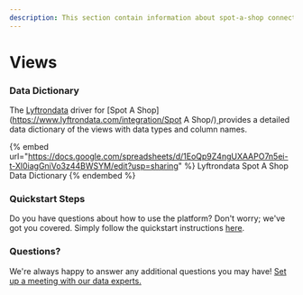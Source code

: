 ```yaml
---
description: This section contain information about spot-a-shop connector views information
---
```


# Views

### Data Dictionary

The [Lyftrondata](https://www.lyftrondata.com/) driver for [Spot A Shop](https://www.lyftrondata.com/integration/Spot A Shop/)[ ](https://www.lyftrondata.com/integration/spot-a-shop/)provides a detailed data dictionary of the views with data types and column names.

{% embed url="https://docs.google.com/spreadsheets/d/1EoQp9Z4ngUXAAPO7n5ei-t-Xl0iagGniVo3z44BWSYM/edit?usp=sharing" %}
Lyftrondata Spot A Shop Data Dictionary
{% endembed %}

### Quickstart Steps

Do you have questions about how to use the platform? Don't worry; we've got you covered. Simply follow the quickstart instructions [here](../../../../quickstart-steps.md).

### Questions? <a href="#questions" id="questions"></a>

We're always happy to answer any additional questions you may have! [Set up a meeting with our data experts.](https://www.lyftrondata.com/book-a-meeting/)


